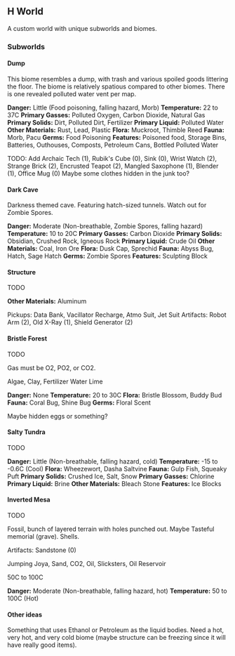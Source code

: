 ## H World

A custom world with unique subworlds and biomes.

### Subworlds

#### Dump
This biome resembles a dump, with trash and various spoiled goods littering the floor. The biome is relatively spatious compared to other biomes. There is one revealed polluted water vent per map.

**Danger:** Little (Food poisoning, falling hazard, Morb)
**Temperature:** 22 to 37C
**Primary Gasses:** Polluted Oxygen, Carbon Dioxide, Natural Gas
**Primary Solids:** Dirt, Polluted Dirt, Fertilizer
**Primary Liquid:** Polluted Water
**Other Materials:** Rust, Lead, Plastic
**Flora:** Muckroot, Thimble Reed
**Fauna:** Morb, Pacu
**Germs:** Food Poisoning
**Features:** Poisoned food, Storage Bins, Batteries, Outhouses, Composts, Petroleum Cans, Bottled Polluted Water

TODO: Add Archaic Tech (1), Rubik's Cube (0), Sink (0), Wrist Watch (2), Strange Brick (2), Encrusted Teapot (2), Mangled Saxophone (1), Blender (1), Office Mug (0)
Maybe some clothes hidden in the junk too?

#### Dark Cave
Darkness themed cave. Featuring hatch-sized tunnels. Watch out for Zombie Spores.

**Danger:** Moderate (Non-breathable, Zombie Spores, falling hazard)
**Temperature:** 10 to 20C
**Primary Gasses:** Carbon Dioxide
**Primary Solids:** Obsidian, Crushed Rock, Igneous Rock
**Primary Liquid:** Crude Oil
**Other Materials:** Coal, Iron Ore
**Flora:** Dusk Cap, Sprechid
**Fauna:** Abyss Bug, Hatch, Sage Hatch
**Germs:** Zombie Spores
**Features:** Sculpting Block


#### Structure
TODO

**Other Materials:** Aluminum

Pickups: Data Bank, Vacillator Recharge, Atmo Suit, Jet Suit
Artifacts: Robot Arm (2), Old X-Ray (1), Shield Generator (2)

#### Bristle Forest
TODO

Gas must be O2, PO2, or CO2.

Algae, Clay, Fertilizer
Water
Lime

**Danger:** None
**Temperature:** 20 to 30C
**Flora:** Bristle Blossom, Buddy Bud
**Fauna:** Coral Bug, Shine Bug
**Germs:** Floral Scent

Maybe hidden eggs or something?

#### Salty Tundra
TODO

**Danger:** Little (Non-breathable, falling hazard, cold)
**Temperature:** -15 to -0.6C (Cool)
**Flora:** Wheezewort, Dasha Saltvine
**Fauna:** Gulp Fish, Squeaky Puft
**Primary Solids:** Crushed Ice, Salt, Snow
**Primary Gasses:** Chlorine
**Primary Liquid:** Brine
**Other Materials:** Bleach Stone
**Features:** Ice Blocks


#### Inverted Mesa
TODO

Fossil, bunch of layered terrain with holes punched out. Maybe Tasteful memorial (grave). Shells.

Artifacts: Sandstone (0)

Jumping Joya, Sand, CO2, Oil, Slicksters,  Oil Reservoir

50C to 100C

**Danger:** Moderate (Non-breathable, falling hazard, hot)
**Temperature:** 50 to 100C (Hot)



#### Other ideas

Something that uses Ethanol or Petroleum as the liquid bodies. Need a hot, very hot, and very cold biome (maybe structure can be freezing since it will have really good items).

